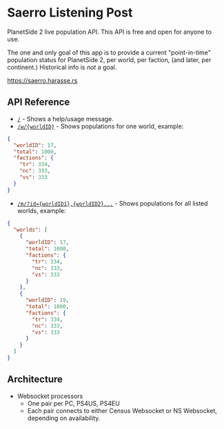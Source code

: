 # Saerro Listening Post

PlanetSide 2 live population API. This API is free and open for anyone to use.

The one and only goal of this app is to provide a current "point-in-time" population status for PlanetSide 2, per world, per faction, (and later, per continent.) Historical info is _not_ a goal.

https://saerro.harasse.rs

## API Reference

- [`/`](https://saerro.harasse.rs) - Shows a help/usage message.
- [`/w/{worldID}`](https://saerro.harasse.rs/w/17) - Shows populations for one world, example:

```json
{
  "worldID": 17,
  "total": 1000,
  "factions": {
    "tr": 334,
    "nc": 333,
    "vs": 333
  }
}
```

- [`/m/?id={worldID1},{worldID2}...`](https://saerro.harasse.rs/m/?id=1,17) - Shows populations for all listed worlds, example:

```json
{
  "worlds": [
    {
      "worldID": 17,
      "total": 1000,
      "factions": {
        "tr": 334,
        "nc": 333,
        "vs": 333
      }
    },
    {
      "worldID": 19,
      "total": 1000,
      "factions": {
        "tr": 334,
        "nc": 333,
        "vs": 333
      }
    }
  ]
}
```

## Architecture

- Websocket processors
  - One pair per PC, PS4US, PS4EU
  - Each pair connects to either Census Websocket or NS Websocket, depending on availability.
